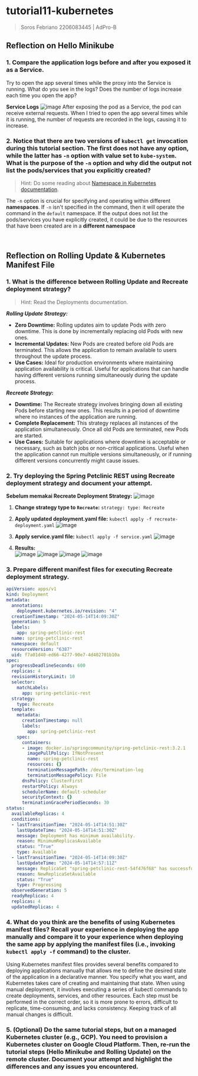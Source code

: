 # tutorial11-kubernetes
> Soros Febriano 2206083445 | AdPro-B

## Reflection on Hello Minikube
### 1. Compare the application logs before and after you exposed it as a Service.
  Try to open the app several times while the proxy into the Service is running.
  What do you see in the logs? Does the number of logs increase each time you open the app?

**Service Logs**
![image](https://github.com/sorfeb/tutorial11-kubernetes/assets/112263712/b47a2abb-0dcd-4271-8495-e14a9a0f488a)
After exposing the pod as a Service, the pod can receive external requests. When I tried to open the app several times while it is running, the number of requests are recorded in the logs, causing it to increase.

### 2. Notice that there are two versions of `kubectl get` invocation during this tutorial section. The first does not have any option, while the latter has `-n` option with value set to `kube-system`. What is the purpose of the `-n` option and why did the output not list the pods/services that you explicitly created?
> Hint: Do some reading about [Namespace in Kubernetes
documentation](https://kubernetes.io/docs/concepts/overview/working-with-objects/namespaces/).

The `-n` option is crucial for specifying and operating within different **namespaces**. If `-n` isn't specified in the command, then it will operate the command in the `default` namespace. If the output does not list the pods/services you have explicitly created, it could be due to the resources that have been created are in a **different namespace**

<br>

## Reflection on Rolling Update & Kubernetes Manifest File
### 1. What is the difference between Rolling Update and Recreate deployment strategy?
> Hint: Read the Deployments documentation.

_**Rolling Update Strategy:**_
- **Zero Downtime:** Rolling updates aim to update Pods with zero downtime. This is done by incrementally replacing old Pods with new ones.
- **Incremental Updates:** New Pods are created before old Pods are terminated. This allows the application to remain available to users throughout the update process.
- **Use Cases:** Ideal for production environments where maintaining application availability is critical. Useful for applications that can handle having different versions running simultaneously during the update process.

_**Recreate Strategy:**_
- **Downtime:** The Recreate strategy involves bringing down all existing Pods before starting new ones. This results in a period of downtime where no instances of the application are running.
- **Complete Replacement:** This strategy replaces all instances of the application simultaneously. Once all old Pods are terminated, new Pods are started.
- **Use Cases:** Suitable for applications where downtime is acceptable or necessary, such as batch jobs or non-critical applications. Useful when the application cannot run multiple versions simultaneously, or if running different versions concurrently might cause issues.

### 2. Try deploying the Spring Petclinic REST using Recreate deployment strategy and document your attempt.

**Sebelum memakai Recreate Deployment Strategy:**
![image](https://github.com/sorfeb/tutorial11-kubernetes/assets/112263712/e681fa1c-6d48-4d03-9ec7-ddbad87dab46)

1. **Change strategy type to `Recreate`:** `strategy:
    type: Recreate`
2. **Apply updated deployment.yaml file:**
`kubectl apply -f recreate-deployment.yaml`
![image](https://github.com/sorfeb/tutorial11-kubernetes/assets/112263712/ca49c273-6ac4-4d4b-87ba-34bc2f6ba452)
3. **Apply service.yaml file:**
`kubectl apply -f service.yaml`
![image](https://github.com/sorfeb/tutorial11-kubernetes/assets/112263712/900ccf34-8489-4fa6-a93e-2d3f46bbeb34)

4. **Results:** <br>
![image](https://github.com/sorfeb/tutorial11-kubernetes/assets/112263712/dccabf76-37d9-428f-ae52-0ea2182865c0)
![image](https://github.com/sorfeb/tutorial11-kubernetes/assets/112263712/e1d822a8-77e2-430a-ad53-eaf5955c32ae)
![image](https://github.com/sorfeb/tutorial11-kubernetes/assets/112263712/c739ed97-342b-441b-ab46-009fca023bb5)
![image](https://github.com/sorfeb/tutorial11-kubernetes/assets/112263712/7f7cacc9-cc64-4f2b-b837-3254f2ab7766)

### 3. Prepare different manifest files for executing Recreate deployment strategy.
```yaml
apiVersion: apps/v1
kind: Deployment
metadata:
  annotations:
    deployment.kubernetes.io/revision: "4"
  creationTimestamp: "2024-05-14T14:09:30Z"
  generation: 5
  labels:
    app: spring-petclinic-rest
  name: spring-petclinic-rest
  namespace: default
  resourceVersion: "6387"
  uid: f7a01d40-ed66-4277-90e7-4d402701b10a
spec:
  progressDeadlineSeconds: 600
  replicas: 4
  revisionHistoryLimit: 10
  selector:
    matchLabels:
      app: spring-petclinic-rest
  strategy:
    type: Recreate
  template:
    metadata:
      creationTimestamp: null
      labels:
        app: spring-petclinic-rest
    spec:
      containers:
      - image: docker.io/springcommunity/spring-petclinic-rest:3.2.1
        imagePullPolicy: IfNotPresent
        name: spring-petclinic-rest
        resources: {}
        terminationMessagePath: /dev/termination-log
        terminationMessagePolicy: File
      dnsPolicy: ClusterFirst
      restartPolicy: Always
      schedulerName: default-scheduler
      securityContext: {}
      terminationGracePeriodSeconds: 30
status:
  availableReplicas: 4
  conditions:
  - lastTransitionTime: "2024-05-14T14:51:30Z"
    lastUpdateTime: "2024-05-14T14:51:30Z"
    message: Deployment has minimum availability.
    reason: MinimumReplicasAvailable
    status: "True"
    type: Available
  - lastTransitionTime: "2024-05-14T14:09:30Z"
    lastUpdateTime: "2024-05-14T14:57:11Z"
    message: ReplicaSet "spring-petclinic-rest-54f476f68" has successfully progressed.
    reason: NewReplicaSetAvailable
    status: "True"
    type: Progressing
  observedGeneration: 5
  readyReplicas: 4
  replicas: 4
  updatedReplicas: 4
```

### 4. What do you think are the benefits of using Kubernetes manifest files? Recall your experience in deploying the app manually and compare it to your experience when deploying the same app by applying the manifest files (i.e., invoking `kubectl apply -f` command) to the cluster.
Using Kubernetes manifest files provides several benefits compared to deploying applications manually that allows me to define the desired state of the application in a declarative manner. You specify what you want, and Kubernetes takes care of creating and maintaining that state. When using manual deployment, it involves executing a series of kubectl commands to create deployments, services, and other resources. Each step must be performed in the correct order, so it is more prone to errors, difficult to replicate, time-consuming, and lacks consistency. Keeping track of all manual changes is difficult.

### 5. (Optional) Do the same tutorial steps, but on a managed Kubernetes cluster (e.g., GCP). You need to provision a Kubernetes cluster on Google Cloud Platform. Then, re-run the tutorial steps (Hello Minikube and Rolling Update) on the remote cluster. Document your attempt and highlight the differences and any issues you encountered.
